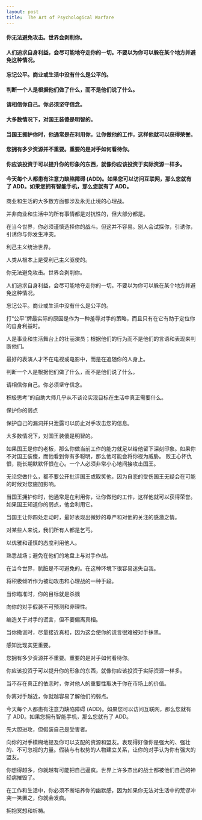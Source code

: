 ```yaml
---
layout: post
title:  The Art of Psychological Warfare
---
```

#### 你无法避免攻击。世界会剥削你。
#### 人们追求自身利益，会尽可能地夺走你的一切。不要以为你可以躲在某个地方并避免这种情况。
#### 忘记公平。商业或生活中没有什么是公平的。
#### 判断一个人是根据他们做了什么，而不是他们说了什么。
#### 请相信你自己。你必须坚守信念。
#### 大多数情况下，对国王装傻是明智的。
#### 当国王拥护你时，他通常是在利用你，让你做他的工作，这样他就可以获得荣誉。
#### 您拥有多少资源并不重要。重要的是对手如何看待你。
#### 你应该投资于可以提升你的形象的东西，就像你应该投资于实际资源一样多。
#### 今天每个人都患有注意力缺陷障碍 (ADD)。如果您可以访问互联网，那么您就有了 ADD。如果您拥有智能手机，那么您就有了 ADD。
<!-- more -->
商业和生活的大多数方面都涉及永无止境的心理战。

并非商业和生活中的所有事情都是对抗性的，但大部分都是。

在当今世界，你必须谨慎选择你的战斗。但这并不容易。别人会试探你，引诱你，引诱你与你发生冲突。

利己主义统治世界。

人类从根本上是受利己主义驱使的。

你无法避免攻击。世界会剥削你。

人们追求自身利益，会尽可能地夺走你的一切。不要以为你可以躲在某个地方并避免这种情况。

忘记公平。商业或生活中没有什么是公平的。

打“公平”牌最实际的原因是作为一种羞辱对手的策略，而且只有在它有助于定位你的自身利益时。

人是事业和生活舞台上的壮丽演员；根据他们的行为而不是他们的言语和表现来判断他们。

最好的表演人才不在电视或电影中，而是在追随你的人身上。

判断一个人是根据他们做了什么，而不是他们说了什么。

请相信你自己。你必须坚守信念。  

积极思考”的自助大师几乎从不谈论实现目标在生活中真正需要什么。

保护你的弱点

保护自己的漏洞并只泄露可以防止对手攻击您的信息。

大多数情况下，对国王装傻是明智的。

如果国王是你的老板，那么你做当前工作的能力就足以给他留下深刻印象。如果你不对国王装傻，而他看到你有多聪明，那么他可能会将你视为威胁。 败王心怀仇恨，能长期默默怀恨在心。一个人必须非常小心地间接攻击国王。

无论您做什么，都不要公开批评国王或取笑他，因为自恋的受伤国王无疑会在可能的时候对您施加影响。

当国王拥护你时，他通常是在利用你，让你做他的工作，这样他就可以获得荣誉。如果国王知道你的弱点，他会利用它。

当国王让你四处走动时，最好表现出微妙的尊严和对他的关注的感激之情。

对某些人来说，我们所有人都是乞丐。

以优雅和谨慎的态度利用他人。

熟悉战场；避免在他们的地盘上与对手作战。

在当今世界，肮脏是不可避免的。在这种环境下很容易迷失自我。

将积极倾听作为被动攻击和心理战的一种手段。

当你瞄准时，你的目标就是杀戮

向你的对手假装不可预测和非理性。

编造关于对手的谎言，但不要偏离真相。

当你撒谎时，尽量接近真相，因为这会使你的谎言很难被对手抹黑。

感知比现实更重要。

您拥有多少资源并不重要。重要的是对手如何看待你。

你应该投资于可以提升你的形象的东西，就像你应该投资于实际资源一样多。

当不存在真正的依恋时，你对他人的重要性取决于你在市场上的价值。

你离对手越近，你就越容易了解他们的弱点。

今天每个人都患有注意力缺陷障碍 (ADD)。如果您可以访问互联网，那么您就有了 ADD。如果您拥有智能手机，那么您就有了 ADD。

先大胆进攻，但假装自己是受害者。

向你的对手模糊地提及你可以支配的资源和盟友。表现得好像你是强大的、强壮的、不可忽视的力量。假装与有权势的人物建立关系，让你的对手认为你有强大的盟友。

你想得越多，你就越有可能把自己逼疯。世界上许多杰出的战士都被他们自己的神经病摧毁了。

在工作和生活中，你必须不断培养你的幽默感，因为如果你无法对生活中的荒谬冲突一笑置之，你就会发疯。

拥抱冥想和祈祷。